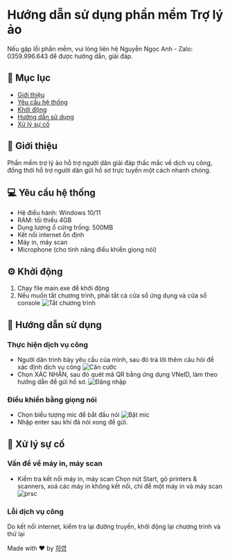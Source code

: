 # Hướng dẫn sử dụng phần mềm Trợ lý ảo
Nếu gặp lỗi phần mềm, vui lòng liên hệ Nguyễn Ngọc Anh - Zalo: 0359.996.643 để được hướng dẫn, giải đáp.
## 📝 Mục lục
- [Giới thiệu](#giới-thiệu)
- [Yêu cầu hệ thống](#yêu-cầu-hệ-thống)
- [Khởi động](#khởi-động)
- [Hướng dẫn sử dụng](#hướng-dẫn-sử-dụng)
- [Xử lý sự cố](#xử-lý-sự-cố)


## 🎉 Giới thiệu

Phần mềm trợ lý ảo hỗ trợ người dân giải đáp thắc mắc về dịch vụ công, đồng thời hỗ trợ người dân gửi hồ sơ trực tuyến một cách nhanh chóng.

## 💻 Yêu cầu hệ thống

- Hệ điều hành: Windows 10/11
- RAM: tối thiểu 4GB
- Dung lượng ổ cứng trống: 500MB
- Kết nối internet ổn định
- Máy in, máy scan
- Microphone (cho tính năng điều khiển giọng nói)

## ⚙️ Khởi động
1. Chạy file main.exe để khởi động
2. Nếu muốn tắt chương trình, phải tắt cả cửa sổ ứng dụng và cửa sổ console
![Tắt chương trình](https://i.imgur.com/UPDEhr8.png)

## 📖 Hướng dẫn sử dụng

### Thực hiện dịch vụ công
- Người dân trình bày yêu cầu của mình, sau đó trả lời thêm câu hỏi để xác định dịch vụ công
![Căn cước](https://i.imgur.com/EgIwXrf.png)
- Chọn XÁC NHẬN, sau đó quét mã QR bằng ứng dụng VNeID, làm theo hướng dẫn để gửi hồ sơ.
![Đăng nhập](https://i.imgur.com/DmiunIA.png)

### Điều khiển bằng giọng nói
- Chọn biểu tượng mic để bắt đầu nói
![Bật mic](https://i.imgur.com/qRwLDNM.png)
- Nhập enter sau khi đã nói xong để gửi.



## 🔧 Xử lý sự cố

### Vấn đề về máy in, máy scan
- Kiểm tra kết nối máy in, máy scan
Chọn nút Start, gõ printers & scanners, xoá các máy in không kết nối, chỉ để một máy in và máy scan
![prsc](https://i.imgur.com/AD7MwT3.png)

### Lỗi dịch vụ công
Do kết nối internet, kiểm tra lại đường truyền, khởi động lại chương trình và thử lại

Made with ❤️ by [하영](https://www.instagram.com/shy9_29/)
